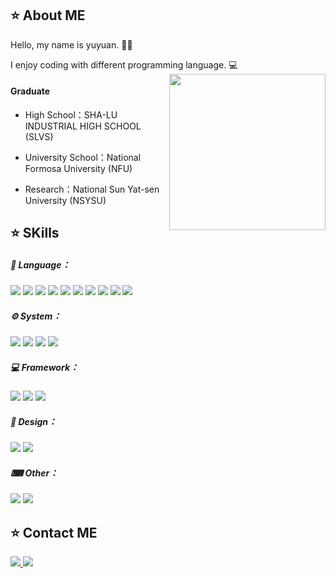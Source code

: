 ⭐ About ME
---
Hello, my name is yuyuan. 🙋‍♂️
  
I enjoy coding with different programming language. 💻
<img align="right" width="250" height="250" src="https://blog.yuyuan.me/img/my.png">

#### Graduate
* High School：SHA-LU INDUSTRIAL HIGH SCHOOL (SLVS)

* University School：National Formosa University (NFU)

* Research：National Sun Yat-sen University (NSYSU)


⭐ SKills
---
<div>
<h5>🔧 Language：</h5>
  <p>
      <img src="https://img.shields.io/badge/C%2B%2B-00599C?style=for-the-badge&logo=c%2B%2B&logoColor=white">
      <img src="https://img.shields.io/badge/C%23-239120?style=for-the-badge&logo=c-sharp&logoColor=white">
      <img src="https://img.shields.io/badge/Python-3776AB?style=for-the-badge&logo=python&logoColor=white">
      <img src="https://img.shields.io/badge/HTML5-E34F26?style=for-the-badge&logo=html5&logoColor=white">
      <img src="https://img.shields.io/badge/CSS-239120?&style=for-the-badge&logo=css3&logoColor=white">
      <img src="https://img.shields.io/badge/JavaScript-F7DF1E?style=for-the-badge&logo=JavaScript&logoColor=white">
      <img src="https://img.shields.io/badge/PHP-777BB4?style=for-the-badge&logo=php&logoColor=white">
      <img src="https://img.shields.io/badge/MySQL-00000F?style=for-the-badge&logo=mysql&logoColor=white">
      <img src="https://img.shields.io/badge/Dart-0175C2?style=for-the-badge&logo=dart&logoColor=white">
      <img src="https://img.shields.io/badge/.NET-5C2D91?style=for-the-badge&logo=.net&logoColor=white">
  </p>
<h5>⚙ System：</h5>
<p>
    <img src="https://img.shields.io/badge/Android-3DDC84?style=for-the-badge&logo=android&logoColor=white">
    <img src="https://img.shields.io/badge/Ubuntu-E95420?style=for-the-badge&logo=ubuntu&logoColor=white">
    <img src="https://img.shields.io/badge/Windows-0078D6?style=for-the-badge&logo=windows&logoColor=white">
    <img src="https://img.shields.io/badge/Linux-FCC624?style=for-the-badge&logo=linux&logoColor=black">
</p>
<h5>💻 Framework：</h5>
  <p>
      <img src="https://img.shields.io/badge/Bootstrap-563D7C?style=for-the-badge&logo=bootstrap&logoColor=white">
      <img src="https://img.shields.io/badge/Flutter-02569B?style=for-the-badge&logo=flutter&logoColor=white">
      <img src="https://img.shields.io/badge/Laravel-FF2D20?style=for-the-badge&logo=laravel&logoColor=white">
  </p>
<h5>🎨 Design：</h5>
      <img src="https://img.shields.io/badge/Adobe%20XD-470137?style=for-the-badge&logo=Adobe%20XD&logoColor=#FF61F6">
      <img src="https://img.shields.io/badge/Figma-F24E1E?style=for-the-badge&logo=figma&logoColor=white">
<h5>⌨ Other：</h5>
      <img src="https://img.shields.io/badge/markdown-%23000000.svg?style=for-the-badge&logo=markdown&logoColor=white">
      <img src="https://img.shields.io/badge/latex-%23008080.svg?style=for-the-badge&logo=latex&logoColor=white">
</div>
  
⭐ Contact ME
---
<p>
  <a href="mailto:studio@yuyuan.me">
      <img src="https://img.shields.io/badge/Gmail-D14836?style=for-the-badge&logo=gmail&logoColor=white">
  </a>
  <a href="https://blog.yuyuan.me">
      <img src="https://img.shields.io/badge/website-000000?style=for-the-badge&logo=About.me&logoColor=white">
  </a>
</p>

<!-- ![Yuyuan's GitHub stats](https://github-readme-stats.vercel.app/api?username=taro0520&show_icons=true&theme=dark&count_private=true&card_width=512&include_all_commits=true)

![Code Language](https://github-readme-stats.vercel.app/api/top-langs/?username=taro0520&count_private=true&card_width=512&include_all_commits=true) -->
